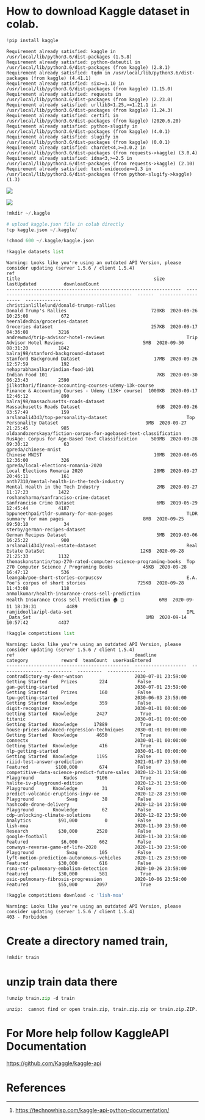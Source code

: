  # How to download Kaggle dataset in colab.


```python
!pip install kaggle
```

    Requirement already satisfied: kaggle in /usr/local/lib/python3.6/dist-packages (1.5.8)
    Requirement already satisfied: python-dateutil in /usr/local/lib/python3.6/dist-packages (from kaggle) (2.8.1)
    Requirement already satisfied: tqdm in /usr/local/lib/python3.6/dist-packages (from kaggle) (4.41.1)
    Requirement already satisfied: six>=1.10 in /usr/local/lib/python3.6/dist-packages (from kaggle) (1.15.0)
    Requirement already satisfied: requests in /usr/local/lib/python3.6/dist-packages (from kaggle) (2.23.0)
    Requirement already satisfied: urllib3<1.25,>=1.21.1 in /usr/local/lib/python3.6/dist-packages (from kaggle) (1.24.3)
    Requirement already satisfied: certifi in /usr/local/lib/python3.6/dist-packages (from kaggle) (2020.6.20)
    Requirement already satisfied: python-slugify in /usr/local/lib/python3.6/dist-packages (from kaggle) (4.0.1)
    Requirement already satisfied: slugify in /usr/local/lib/python3.6/dist-packages (from kaggle) (0.0.1)
    Requirement already satisfied: chardet<4,>=3.0.2 in /usr/local/lib/python3.6/dist-packages (from requests->kaggle) (3.0.4)
    Requirement already satisfied: idna<3,>=2.5 in /usr/local/lib/python3.6/dist-packages (from requests->kaggle) (2.10)
    Requirement already satisfied: text-unidecode>=1.3 in /usr/local/lib/python3.6/dist-packages (from python-slugify->kaggle) (1.3)
    

![](https://miro.medium.com/max/875/1*f94G6dXm-8cRxX5FFTCqyg.png)

![](https://miro.medium.com/max/875/1*rhsGKThdgxwUoskaACSlwA.png)


```python
!mkdir ~/.kaggle
```


```python
# upload kaggle.json file in colab directly
!cp kaggle.json ~/.kaggle/
```


```python
!chmod 600 ~/.kaggle/kaggle.json
```


```python
!kaggle datasets list
```

    Warning: Looks like you're using an outdated API Version, please consider updating (server 1.5.6 / client 1.5.4)
    ref                                                               title                                                 size  lastUpdated          downloadCount  
    ----------------------------------------------------------------  --------------------------------------------------  ------  -------------------  -------------  
    christianlillelund/donald-trumps-rallies                          Donald Trump's Rallies                               720KB  2020-09-26 10:25:08            672  
    heeraldedhia/groceries-dataset                                    Groceries dataset                                    257KB  2020-09-17 04:36:08           3216  
    andrewmvd/trip-advisor-hotel-reviews                              Trip Advisor Hotel Reviews                             5MB  2020-09-30 08:31:20           1842  
    balraj98/stanford-background-dataset                              Stanford Background Dataset                           17MB  2020-09-26 12:57:59            192  
    nehaprabhavalkar/indian-food-101                                  Indian Food 101                                        7KB  2020-09-30 06:23:43           2590  
    jilkothari/finance-accounting-courses-udemy-13k-course            Finance & Accounting Courses - Udemy (13K+ course)  1000KB  2020-09-17 12:46:12            890  
    balraj98/massachusetts-roads-dataset                              Massachusetts Roads Dataset                            6GB  2020-09-26 03:57:49            159  
    arslanali4343/top-personality-dataset                             Top Personality Dataset                                9MB  2020-09-27 21:25:45            985  
    oldaandozerskaya/fiction-corpus-for-agebased-text-classification  RusAge: Corpus for Age-Based Text Classification     509MB  2020-09-28 09:30:12             63  
    gpreda/chinese-mnist                                              Chinese MNIST                                         10MB  2020-08-05 12:36:00            326  
    gpreda/local-elections-romania-2020                               Local Elections Romania 2020                          28MB  2020-09-27 20:46:11            161  
    anth7310/mental-health-in-the-tech-industry                       Mental Health in the Tech Industry                     2MB  2020-09-27 11:17:23           1422  
    roshansharma/sanfranciso-crime-dataset                            Sanfranciso Crime Dataset                              6MB  2019-05-29 12:45:44           4187  
    bppuneethpai/tldr-summary-for-man-pages                           TLDR summary for man pages                             8MB  2020-09-25 09:50:10             34  
    sterby/german-recipes-dataset                                     German Recipes Dataset                                 5MB  2019-03-06 16:25:22            900  
    arslanali4343/real-estate-dataset                                 Real Estate DataSet                                   12KB  2020-09-28 21:25:33           1132  
    thomaskonstantin/top-270-rated-computer-science-programing-books  Top 270 Computer Science / Programing Books           45KB  2020-09-28 16:47:12            536  
    leangab/poe-short-stories-corpuscsv                               E.A. Poe's corpus of short stories                   725KB  2020-09-28 11:43:08            118  
    anmolkumar/health-insurance-cross-sell-prediction                 Health Insurance Cross Sell Prediction 🏠 🏥             6MB  2020-09-11 18:39:31           4489  
    ramjidoolla/ipl-data-set                                          IPL _Data_Set                                          1MB  2020-09-14 10:57:42           4437  
    


```python
!kaggle competitions list
```

    Warning: Looks like you're using an outdated API Version, please consider updating (server 1.5.6 / client 1.5.4)
    ref                                            deadline             category            reward  teamCount  userHasEntered  
    ---------------------------------------------  -------------------  ---------------  ---------  ---------  --------------  
    contradictory-my-dear-watson                   2030-07-01 23:59:00  Getting Started     Prizes        224           False  
    gan-getting-started                            2030-07-01 23:59:00  Getting Started     Prizes        160           False  
    tpu-getting-started                            2030-06-03 23:59:00  Getting Started  Knowledge        359           False  
    digit-recognizer                               2030-01-01 00:00:00  Getting Started  Knowledge       2427            True  
    titanic                                        2030-01-01 00:00:00  Getting Started  Knowledge      17889            True  
    house-prices-advanced-regression-techniques    2030-01-01 00:00:00  Getting Started  Knowledge       4650            True  
    connectx                                       2030-01-01 00:00:00  Getting Started  Knowledge        416            True  
    nlp-getting-started                            2030-01-01 00:00:00  Getting Started  Knowledge       1195           False  
    riiid-test-answer-prediction                   2021-01-07 23:59:00  Featured          $100,000        674           False  
    competitive-data-science-predict-future-sales  2020-12-31 23:59:00  Playground           Kudos       9106            True  
    halite-iv-playground-edition                   2020-12-31 23:59:00  Playground       Knowledge         31           False  
    predict-volcanic-eruptions-ingv-oe             2020-12-28 23:59:00  Playground            Swag         38           False  
    hashcode-drone-delivery                        2020-12-14 23:59:00  Playground       Knowledge         62           False  
    cdp-unlocking-climate-solutions                2020-12-02 23:59:00  Analytics          $91,000          0           False  
    lish-moa                                       2020-11-30 23:59:00  Research           $30,000       2520           False  
    google-football                                2020-11-30 23:59:00  Featured            $6,000        662           False  
    conways-reverse-game-of-life-2020              2020-11-30 23:59:00  Playground            Swag        105           False  
    lyft-motion-prediction-autonomous-vehicles     2020-11-25 23:59:00  Featured           $30,000        616           False  
    rsna-str-pulmonary-embolism-detection          2020-10-26 23:59:00  Featured           $30,000        581            True  
    osic-pulmonary-fibrosis-progression            2020-10-06 23:59:00  Featured           $55,000       2097            True  
    


```python
!kaggle competitions download -c 'lish-moa'
```

    Warning: Looks like you're using an outdated API Version, please consider updating (server 1.5.6 / client 1.5.4)
    403 - Forbidden
    

# Create a directory named train,


```python
!mkdir train
```


# unzip train data there


```python
!unzip train.zip -d train
```

    unzip:  cannot find or open train.zip, train.zip.zip or train.zip.ZIP.
    

# For More help follow KaggleAPI Documentation
https://github.com/Kaggle/kaggle-api

# References
------------
1. https://technowhisp.com/kaggle-api-python-documentation/

